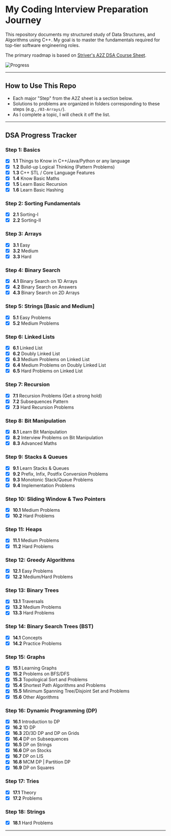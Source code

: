 # My Coding Interview Preparation Journey

This repository documents my structured study of Data Structures, and Algorithms using C++. My goal is to master the fundamentals required for top-tier software engineering roles.

The primary roadmap is based on [Striver's A2Z DSA Course Sheet](https://takeuforward.org/strivers-a2z-dsa-course/strivers-a2z-dsa-course-sheet-2).

![Progress](https://img.shields.io/badge/Progress-100%25_(60%2F60)-light?style=for-the-badge)  

---

## How to Use This Repo

-   Each major "Step" from the A2Z sheet is a section below.
-   Solutions to problems are organized in folders corresponding to these steps (e.g., `/03-Arrays/`).
-   As I complete a topic, I will check it off the list.

---

## DSA Progress Tracker

### **Step 1: Basics**
- [x] **1.1** Things to Know in C++/Java/Python or any language
- [x] **1.2** Build-up Logical Thinking (Pattern Problems)
- [x] **1.3** C++ STL / Core Language Features
- [x] **1.4** Know Basic Maths
- [x] **1.5** Learn Basic Recursion
- [x] **1.6** Learn Basic Hashing

### **Step 2: Sorting Fundamentals**
- [x] **2.1** Sorting-I
- [x] **2.2** Sorting-II

### **Step 3: Arrays**
- [x] **3.1** Easy
- [x] **3.2** Medium
- [x] **3.3** Hard

### **Step 4: Binary Search**
- [x] **4.1** Binary Search on 1D Arrays
- [x] **4.2** Binary Search on Answers
- [x] **4.3** Binary Search on 2D Arrays

### **Step 5: Strings [Basic and Medium]**
- [x] **5.1** Easy Problems
- [x] **5.2** Medium Problems

### **Step 6: Linked Lists**
- [x] **6.1** Linked List
- [x] **6.2** Doubly Linked List
- [x] **6.3** Medium Problems on Linked List
- [x] **6.4** Medium Problems on Doubly Linked List
- [x] **6.5** Hard Problems on Linked List

### **Step 7: Recursion**
- [x] **7.1** Recursion Problems (Get a strong hold)
- [x] **7.2** Subsequences Pattern
- [x] **7.3** Hard Recursion Problems

### **Step 8: Bit Manipulation**
- [x] **8.1** Learn Bit Manipulation
- [x] **8.2** Interview Problems on Bit Manipulation
- [x] **8.3** Advanced Maths

### **Step 9: Stacks & Queues**
- [x] **9.1** Learn Stacks & Queues
- [x] **9.2** Prefix, Infix, Postfix Conversion Problems
- [x] **9.3** Monotonic Stack/Queue Problems
- [x] **9.4** Implementation Problems

### **Step 10: Sliding Window & Two Pointers**
- [x] **10.1** Medium Problems
- [x] **10.2** Hard Problems

### **Step 11: Heaps**
- [x] **11.1** Medium Problems
- [x] **11.2** Hard Problems

### **Step 12: Greedy Algorithms**
- [x] **12.1** Easy Problems
- [x] **12.2** Medium/Hard Problems

### **Step 13: Binary Trees**
- [x] **13.1** Traversals
- [x] **13.2** Medium Problems
- [x] **13.3** Hard Problems

### **Step 14: Binary Search Trees (BST)**
- [x] **14.1** Concepts
- [x] **14.2** Practice Problems

### **Step 15: Graphs**
- [x] **15.1** Learning Graphs
- [x] **15.2** Problems on BFS/DFS
- [x] **15.3** Topological Sort and Problems
- [x] **15.4** Shortest Path Algorithms and Problems
- [x] **15.5** Minimum Spanning Tree/Disjoint Set and Problems
- [x] **15.6** Other Algorithms

### **Step 16: Dynamic Programming (DP)**
- [x] **16.1** Introduction to DP
- [x] **16.2** 1D DP
- [x] **16.3** 2D/3D DP and DP on Grids
- [x] **16.4** DP on Subsequences
- [x] **16.5** DP on Strings
- [x] **16.6** DP on Stocks
- [x] **16.7** DP on LIS
- [x] **16.8** MCM DP | Partition DP
- [x] **16.9** DP on Squares

### **Step 17: Tries**
- [x] **17.1** Theory
- [x] **17.2** Problems

### **Step 18: Strings**
- [x] **18.1** Hard Problems

---
